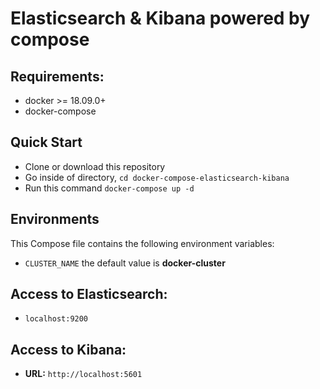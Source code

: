 # Elasticsearch & Kibana powered by compose

## Requirements:
* docker >= 18.09.0+
* docker-compose

## Quick Start
* Clone or download this repository
* Go inside of directory,  `cd docker-compose-elasticsearch-kibana`
* Run this command `docker-compose up -d`

## Environments
This Compose file contains the following environment variables:

* `CLUSTER_NAME` the default value is **docker-cluster**

## Access to Elasticsearch: 
* `localhost:9200`

## Access to Kibana: 
* **URL:** `http://localhost:5601`
